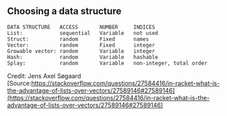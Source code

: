 ## Choosing a data structure

    DATA STRUCTURE   ACCESS       NUMBER     INDICES
    List:            sequential   Variable   not used
    Struct:          random       Fixed      names
    Vector:          random       Fixed      integer
    Growable vector: random       Variable   integer
    Hash:            random       Variable   hashable
    Splay:           random       Variable   non-integer, total order

Credit: Jens Axel Søgaard   
[Source:https://stackoverflow.com/questions/27584416/in-racket-what-is-the-advantage-of-lists-over-vectors/27589146#27589146](https://stackoverflow.com/questions/27584416/in-racket-what-is-the-advantage-of-lists-over-vectors/27589146#27589146)
